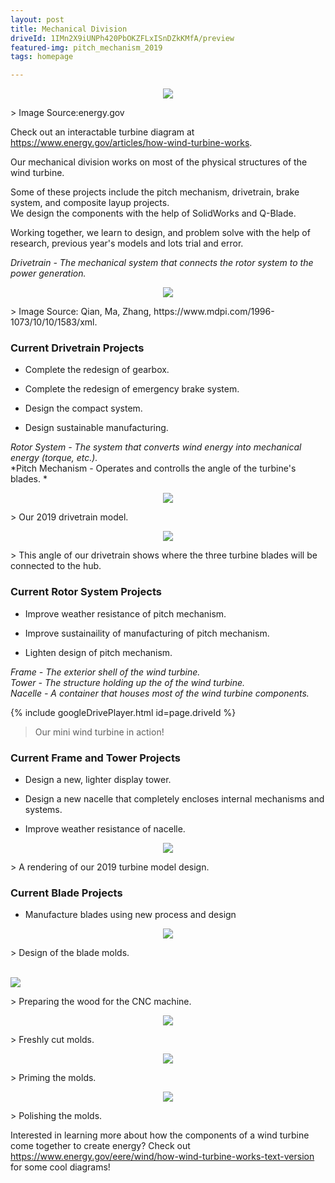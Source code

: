 ```yaml
---
layout: post
title: Mechanical Division
driveId: 1IMn2X9iUNPh420PbOKZFLxISnDZkKMfA/preview
featured-img: pitch_mechanism_2019
tags: homepage

---
```

<p align="center">
  <img src="{{ site.url }}{{ site.baseurl }}/assets/img/posts/wind_turbine_diagram.png">
</p>
> Image Source:energy.gov

Check out an interactable turbine diagram at <https://www.energy.gov/articles/how-wind-turbine-works>.


Our mechanical division works on most of the physical structures of the wind turbine. 

Some of these projects include the pitch mechanism, drivetrain, brake system, and composite layup projects.  
We design the components with the help of SolidWorks and Q-Blade.

Working together, we learn to design, and problem solve with the help of research, previous year's models and lots trial and error.





*Drivetrain - The mechanical system that connects the rotor system to the power generation.*  

<p align="center">
  <img src="{{ site.url }}{{ site.baseurl }}/assets/img/posts/drivetrain_diagram.png">
</p>
> Image Source: Qian, Ma, Zhang, https://www.mdpi.com/1996-1073/10/10/1583/xml.


### Current Drivetrain Projects

* Complete the redesign of gearbox.

* Complete the redesign of emergency brake system.

* Design the compact system.

* Design sustainable manufacturing.

*Rotor System - The system that converts wind energy into mechanical energy (torque, etc.).*  
*Pitch Mechanism - Operates and controlls the angle of the turbine's blades. *  

<p align="center">
  <img src="{{ site.url }}{{ site.baseurl }}/assets/img/posts/drivetrain.jpg">
</p>
> Our 2019 drivetrain model.

<p align="center">
  <img src="{{ site.url }}{{ site.baseurl }}/assets/img/posts/drivetrain_back.jpg">
</p>
> This angle of our drivetrain shows where the three turbine blades will be connected to the hub.

### Current Rotor System Projects

* Improve weather resistance of pitch mechanism.

* Improve sustainaility of manufacturing of pitch mechanism.

* Lighten design of pitch mechanism.

*Frame - The exterior shell of the wind turbine.*  
*Tower - The structure holding up the of the wind turbine.*  
*Nacelle - A container that houses most of the wind turbine components.*  


{% include googleDrivePlayer.html id=page.driveId %}
> Our mini wind turbine in action!

### Current Frame and Tower Projects

* Design a new, lighter display tower.

* Design a new nacelle that completely encloses internal mechanisms and systems.

* Improve weather resistance of nacelle.

<p align="center">
  <img src="{{ site.url }}{{ site.baseurl }}/assets/img/posts/mechanical_division">
</p>
> A rendering of our 2019 turbine model design.

### Current Blade Projects

* Manufacture blades using new process and design



<p align="center">
  <img src="{{ site.url }}{{ site.baseurl }}/assets/img/posts/blade_design.jpg">
</p>
> Design of the blade molds.




<p align="center">
  <div>
  <br>
  </div>
  <img src="{{ site.url }}{{ site.baseurl }}/assets/img/posts/blade_manufacturing_1.jpg">
</p>
> Preparing the wood for the CNC machine.




<p align="center">
  <img src="{{ site.url }}{{ site.baseurl }}/assets/img/posts/blade_manufacturing_2.jpg">
</p>
> Freshly cut molds.



<p align="center">
  <img src="{{ site.url }}{{ site.baseurl }}/assets/img/posts/blade_manufacturing_3.jpg">
</p>
> Priming the molds.



<p align="center">
  <img src="{{ site.url }}{{ site.baseurl }}/assets/img/posts/blade_manufacturing_4.jpg">
</p>
> Polishing the molds. 


Interested in learning more about how the components of a wind turbine come together to create energy? 
Check out <https://www.energy.gov/eere/wind/how-wind-turbine-works-text-version> for some cool diagrams!
